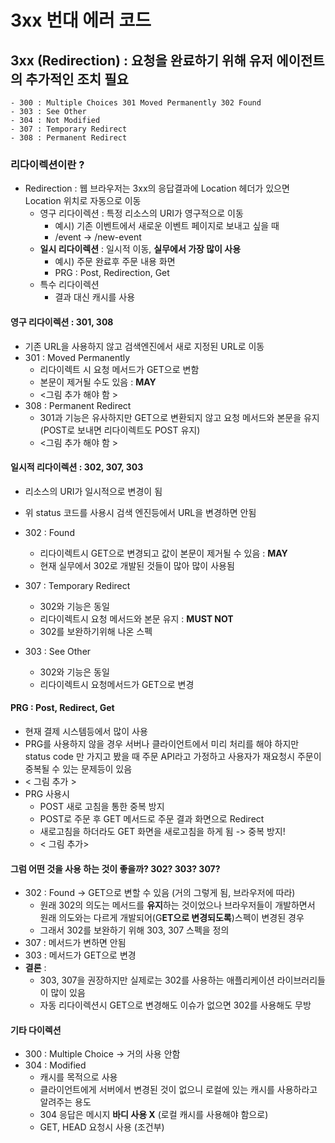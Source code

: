 # 3xx 번대 에러 코드

## 3xx (Redirection) : 요청을 완료하기 위해 유저 에이전트의 추가적인 조치 필요

    - 300 : Multiple Choices 301 Moved Permanently 302 Found
    - 303 : See Other
    - 304 : Not Modified
    - 307 : Temporary Redirect
    - 308 : Permanent Redirect

### 리다이렉션이란 ?

- Redirection : 웹 브라우저는 3xx의 응답결과에 Location 헤더가 있으면 Location 위치로 자동으로 이동
    - 영구 리다이렉션 : 특정 리소스의 URI가 영구적으로 이동
        - 예시) 기존 이벤트에서 새로운 이벤트 페이지로 보내고 싶을 때
        - /event -> /new-event
    - **일시 리다이렉션** : 일시적 이동, **실무에서 가장 많이 사용**
        - 예시) 주문 완료후 주문 내용 화면
        - PRG : Post, Redirection, Get
    - 특수 리다이렉션
        - 결과 대신 캐시를 사용

#### 영구 리다이렉션 : 301, 308

- 기존 URL을 사용하지 않고 검색엔진에서 새로 지정된 URL로 이동
- 301 : Moved Permanently
    - 리다이렉트 시 요청 메서드가 GET으로 변함
    - 본문이 제거될 수도 있음 : **MAY**
    - <그림 추가 해야 함 >
- 308 : Permanent Redirect
    - 301과 기능은 유사하지만 GET으로 변환되지 않고 요청 메서드와 본문을 유지 (POST로 보내면 리다이렉트도 POST 유지)
    - <그림 추가 해야 함 >

#### 일시적 리다이렉션 : 302, 307, 303

- 리소스의 URI가 일시적으로 변경이 됨 
- 위 status 코드를 사용시 검색 엔진등에서 URL을 변경하면 안됨

- 302 : Found
  - 리다이렉트시 GET으로 변경되고 값이 본문이 제거될 수 있음 : **MAY**
  - 현재 실무에서 302로 개발된 것들이 많아 많이 사용됨 
  
- 307 : Temporary Redirect
  - 302와 기능은 동일 
  - 리다이렉트시 요청 메서드와 본문 유지 : **MUST NOT**
  - 302를 보완하기위해 나온 스펙 

- 303 : See Other
  - 302와 기능은 동일 
  - 리다이렉트시 요청메서드가 GET으로 변경 

#### PRG : Post, Redirect, Get

  - 현재 결제 시스템등에서 많이 사용 
  - PRG를 사용하지 않을 경우 서버나 클라이언트에서 미리 처리를 해야 하지만 status code 만 가지고 봤을 때 
  주문 API라고 가정하고 사용자가 재요청시 주문이 중복될 수 있는 문제등이 있음 
  - < 그림 추가 >
  - PRG 사용시  
    - POST 새로 고침을 통한 중복 방지
    - POST로 주문 후 GET 메서드로 주문 결과 화면으로 Redirect
    - 새로고침을 하더라도 GET 화면을 새로고침을 하게 됨 -> 중복 방지!
    - < 그림 추가>
    
#### 그럼 어떤 것을 사용 하는 것이 좋을까? 302? 303? 307?

  - 302 : Found -> GET으로 변할 수 있음 (거의 그렇게 됨, 브라우저에 따라)
    - 원래 302의 의도는 메서드를 **유지**하는 것이었으나 브라우저들이 개발하면서 원래 의도와는 다르게 개발되어(G**ET으로 변경되도록**)스펙이 변경된 경우
    - 그래서 302를 보완하기 위해 303, 307 스펙을 정의 
  - 307 : 메서드가 변하면 안됨
  - 303 : 메서드가 GET으로 변경 
  - **결론** : 
    - 303, 307을 권장하지만 실제로는 302를 사용하는 애플리케이션 라이브러리들이 많이 있음 
    - 자동 리다이렉션시 GET으로 변경해도 이슈가 없으면 302를 사용해도 무방 


#### 기타 다이렉션 

- 300 : Multiple Choice -> 거의 사용 안함
- 304 : Modified
  - 캐시를 목적으로 사용 
  - 클라이언트에게 서버에서 변경된 것이 없으니 로컬에 있는 캐시를 사용하라고 알려주는 용도 
  - 304 응답은 메시지 **바디 사용 X** (로컬 캐시를 사용해야 함으로)
  - GET, HEAD 요청시 사용 (조건부)
